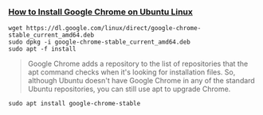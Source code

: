 ### [How to Install Google Chrome on Ubuntu Linux](https://www.howtogeek.com/731805/how-to-install-google-chrome-on-ubuntu-linux/)
```
wget https://dl.google.com/linux/direct/google-chrome-stable_current_amd64.deb
sudo dpkg -i google-chrome-stable_current_amd64.deb
sudo apt -f install
```
> Google Chrome adds a repository to the list of repositories that the apt command checks when it's looking for installation files. So, although Ubuntu doesn't have Google Chrome in any of the standard Ubuntu repositories, you can still use apt to upgrade Chrome.
```
sudo apt install google-chrome-stable
```
